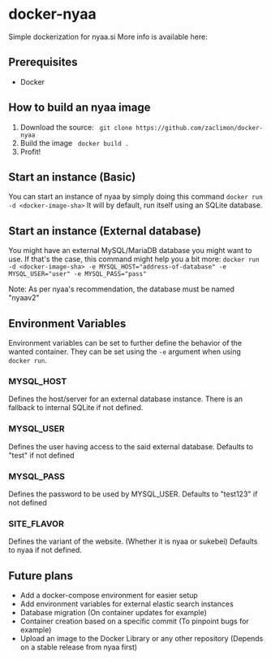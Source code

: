 # docker-nyaa

Simple dockerization for nyaa.si
More info is available here: 

## Prerequisites

- Docker

## How to build an nyaa image
1. Download the source:
``` git clone https://github.com/zaclimon/docker-nyaa```
2. Build the image
``` docker build .```
3. Profit!

## Start an instance (Basic)
You can start an instance of nyaa by simply doing this command
```docker run -d <docker-image-sha>```
It will by default, run itself using an SQLite database.

## Start an instance (External database)
You might have an external MySQL/MariaDB database you might want to use. If that's the case, this command might help you a bit more:
```docker run -d <docker-image-sha> -e MYSQL_HOST="address-of-database" -e MYSQL_USER="user" -e MYSQL_PASS="pass"```

Note: As per nyaa's recommendation, the database must be named "nyaav2"

## Environment Variables
Environment variables can be set to further define the behavior of the wanted container. They can be
set using the ```-e``` argument when using ```docker run```.

### MYSQL_HOST
Defines the host/server for an external database instance. There is an fallback to internal SQLite if not defined.

### MYSQL_USER
Defines the user having access to the said external database. Defaults to "test" if not defined

### MYSQL_PASS
Defines the password to be used by MYSQL_USER. Defaults to "test123" if not defined

### SITE_FLAVOR
Defines the variant of the website. (Whether it is nyaa or sukebei) Defaults to nyaa if not defined.

## Future plans

- Add a docker-compose environment for easier setup
- Add environment variables for external elastic search instances
- Database migration (On container updates for example)
- Container creation based on a specific commit (To pinpoint bugs for example)
- Upload an image to the Docker Library or any other repository (Depends on a stable release from nyaa first)